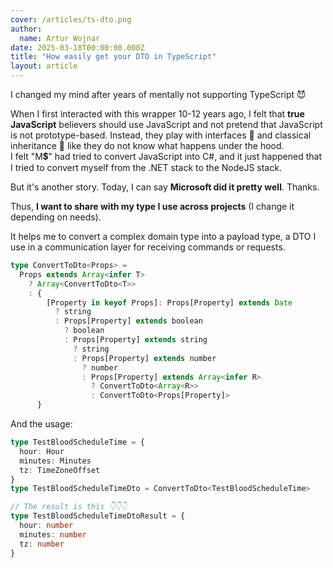 ```yaml
---
cover: /articles/ts-dto.png
author:
  name: Artur Wojnar
date: 2025-03-18T00:00:00.000Z
title: "How easily get your DTO in TypeScript"
layout: article
---
```


I changed my mind after years of mentally not supporting TypeScript 😈  

When I first interacted with this wrapper 10-12 years ago, I felt that **true JavaScript** believers should use JavaScript and not pretend that JavaScript is not prototype-based. Instead, they play with interfaces 🤢 and classical inheritance 🤢 like they do not know what happens under the hood.  
I felt "M💲" had tried to convert JavaScript into C#, and it just happened that I tried to convert myself from the .NET stack to the NodeJS stack.  
  
But it's another story. Today, I can say **Microsoft did it pretty well**. Thanks.  
  
Thus, **I want to share with my type I use across projects** (I change it depending on needs).  
  
It helps me to convert a complex domain type into a payload type, a DTO I use in a communication layer for receiving commands or requests.  
  
```typescript
type ConvertToDto<Props> =
  Props extends Array<infer T>
    ? Array<ConvertToDto<T>>
    : {
        [Property in keyof Props]: Props[Property] extends Date
          ? string
          : Props[Property] extends boolean
            ? boolean
            : Props[Property] extends string
              ? string
              : Props[Property] extends number
                ? number
                : Props[Property] extends Array<infer R>
                  ? ConvertToDto<Array<R>>
                  : ConvertToDto<Props[Property]>
      }
```

And the usage:

```typescript
type TestBloodScheduleTime = {
  hour: Hour
  minutes: Minutes
  tz: TimeZoneOffset
}
type TestBloodScheduleTimeDto = ConvertToDto<TestBloodScheduleTime>

// The result is this 👇👇👇
type TestBloodScheduleTimeDtoResult = {
  hour: number
  minutes: number
  tz: number
}
```